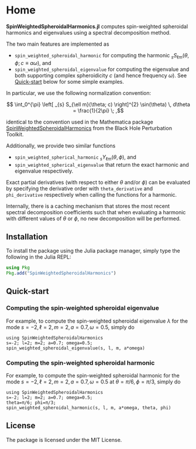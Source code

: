 # Home

**SpinWeightedSpheroidalHarmonics.jl** computes spin-weighted spheroidal harmonics and eigenvalues using a spectral decomposition method.

The two main features are implemented as
- `spin_weighted_spheroidal_harmonic` for computing the harmonic ${}_{s} S_{\ell m}(\theta, \phi; c \equiv a \omega)$, and
- `spin_weighted_spheroidal_eigenvalue` for computing the eigenvalue
and both supporting complex spheroidicity $c$ (and hence frequency $\omega$). See [Quick-start](@ref) below for some simple examples.

In particular, we use the following normalization convention:
```math
    \int_0^{\pi} \left[ _{s} S_{\ell m}(\theta; c) \right]^{2} \sin(\theta) \, d\theta = \frac{1}{2\pi} \; ,
```
identical to the convention used in the Mathematica package [SpinWeightedSpheroidalHarmonics](https://bhptoolkit.org/SpinWeightedSpheroidalHarmonics/) from the Black Hole Perturbation Toolkit.

Additionally, we provide two similar functions
- `spin_weighted_spherical_harmonic` ${}_{s} Y_{\ell m}(\theta, \phi)$, and
- `spin_weighted_spherical_eigenvalue`
that return the exact harmonic and eigenvalue respectively.

Exact partial derivatives (with respect to either $\theta$ and/or $\phi$) can be evaluated by specifying the derivative order with `theta_derivative` and `phi_derivative` respectively when calling the functions for a harmonic.

Internally, there is a caching mechanism that stores the most recent spectral decomposition coefficients such that
when evaluating a harmonic with different values of $\theta$ or $\phi$, no new decomposition will be performed.

## Installation
To install the package using the Julia package manager, simply type the following in the Julia REPL:
```julia
using Pkg
Pkg.add("SpinWeightedSpheroidalHarmonics")
```

## Quick-start
### Computing the spin-weighted spheroidal eigenvalue
For example, to compute the spin-weighted spheroidal eigenvalue $\lambda$ for the mode $s = -2, \ell = 2, m = 2, a = 0.7, \omega = 0.5$, simply do
```@repl
using SpinWeightedSpheroidalHarmonics
s=-2; l=2; m=2; a=0.7; omega=0.5;
spin_weighted_spheroidal_eigenvalue(s, l, m, a*omega)
```

### Computing the spin-weighted spheroidal harmonic
For example, to compute the spin-weighted spheroidal harmonic for the mode $s = -2, \ell = 2, m = 2, a = 0.7, \omega = 0.5$ at $\theta = \pi/6, \phi = \pi/3$, simply do
```@repl
using SpinWeightedSpheroidalHarmonics
s=-2; l=2; m=2; a=0.7; omega=0.5;
theta=π/6; phi=π/3;
spin_weighted_spheroidal_harmonic(s, l, m, a*omega, theta, phi)
```

## License
The package is licensed under the MIT License.